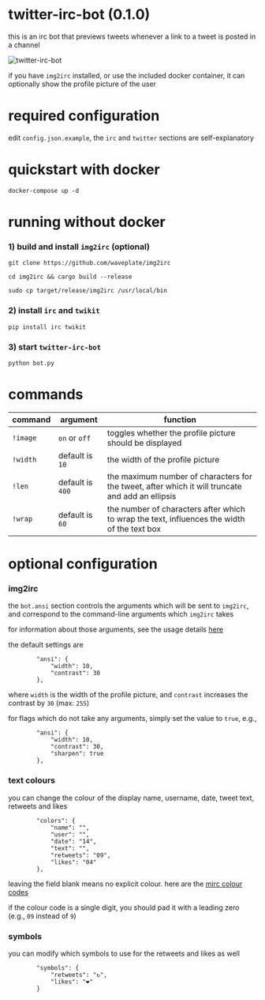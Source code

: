 # twitter-irc-bot (0.1.0)
this is an irc bot that previews tweets whenever a link to a tweet is posted in a channel

![twitter-irc-bot](https://i.imgur.com/cI1rIe8.png)

if you have `img2irc` installed, or use the included docker container, it can optionally show the profile picture of the user

# required configuration
edit `config.json.example`, the `irc` and `twitter` sections are self-explanatory

# quickstart with docker
`docker-compose up -d`

# running without docker
### 1) build and install `img2irc` (optional)
`git clone https://github.com/waveplate/img2irc`

`cd img2irc && cargo build --release`

`sudo cp target/release/img2irc /usr/local/bin`

### 2) install `irc` and `twikit`
`pip install irc twikit`

### 3) start `twitter-irc-bot`
`python bot.py`

# commands
| command | argument | function |
| --- | --- | --- |
| `!image` | `on` or `off`  | toggles whether the profile picture should be displayed |
| `!width` | default is `10` | the width of the profile picture |
| `!len` | default is `400` | the maximum number of characters for the tweet, after which it will truncate and add an ellipsis |
| `!wrap` | default is `60` | the number of characters after which to wrap the text, influences the width of the text box |

# optional configuration

### img2irc

the `bot.ansi` section controls the arguments which will be sent to `img2irc`, and correspond to the command-line arguments which `img2irc` takes

for information about those arguments, see the usage details [here](https://github.com/waveplate/img2irc#usage)

the default settings are

```
        "ansi": {
            "width": 10,
            "contrast": 30
        },
```

where `width` is the width of the profile picture, and `contrast` increases the contrast by `30` (max: `255`)

for flags which do not take any arguments, simply set the value to `true`, e.g.,

```
        "ansi": {
            "width": 10,
            "contrast": 30,
            "sharpen": true
        },
```

### text colours

you can change the colour of the display name, username, date, tweet text, retweets and likes

```
        "colors": {
            "name": "",
            "user": "",
            "date": "14",
            "text": "",
            "retweets": "09",
            "likes": "04"
        },
```

leaving the field blank means no explicit colour. here are the [mirc colour codes](https://www.mirc.com/colors.html)

if the colour code is a single digit, you should pad it with a leading zero (e.g., `09` instead of `9`)

### symbols

you can modify which symbols to use for the retweets and likes as well

```
        "symbols": {
            "retweets": "↻",
            "likes": "❤"
        }
```
